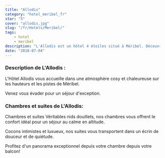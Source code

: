 ```yaml
---
title: "Allodis"
category: "hotel_meribel_fr"
star: "5"
cover: "allodis.jpg"
slug: "/fr/Hotels/Meribel/"
tags:
    - hotel
    - meribel
description: "L'Allodis est un hôtel 4 étoiles situé à Méribel. Découvrez les chambres et suites personnalisées. Découvrez leurs styles chaleureux et cosy."
date: "2018-07-04" 
---
```

 

### Description de L'Allodis :
L'Hôtel Allodis vous accueille dans une atmosphère cosy et chaleureuse sur les hauteurs et les pistes de Méribel.
                                                                        
Venez vous évader pour un séjour d'exception.


### Chambres et suites de L'Allodis:

Chambres et suites
Véritables nids douillets, nos chambres vous offrent le confort idéal pour un séjour au calme en altitude.
 
Cocons intimistes et luxueux, nos suites vous transportent dans un écrin de douceur et de quiétude.
 
Profitez d'un panorama exceptionnel depuis votre chambre depuis votre balcon!

